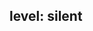 level: silent 
---
<!-- replace this text with your changelog entry.  See dev-docs/best-practices/changelog.md for help writing changelog entries. -->
